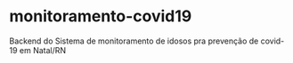 # monitoramento-covid19
Backend do Sistema de monitoramento de idosos pra prevenção de covid-19 em Natal/RN

